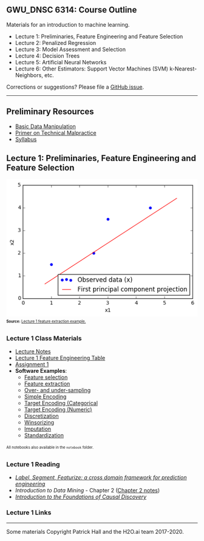 ## GWU_DNSC 6314: Course Outline

Materials for an introduction to machine learning.

* Lecture 1: Preliminaries, Feature Engineering and Feature Selection
* Lecture 2: Penalized Regression
* Lecture 3: Model Assessment and Selection
* Lecture 4: Decision Trees
* Lecture 5: Artificial Neural Networks
* Lecture 6: Other Estimators: Support Vector Machines (SVM) k-Nearest-Neighbors, etc.

Corrections or suggestions? Please file a [GitHub issue](https://github.com/jphall663/GWU_ML/issues/new).

***

## Preliminary Resources

* [Basic Data Manipulation](resource/basic_data_prep.md)
* [Primer on Technical Malpractice](resource/primer_on_technical_malpractice.pdf)
* [Syllabus](resource/syllabus.pdf)

## Lecture 1: Preliminaries, Feature Engineering and Feature Selection

![Extraction of a single principal component from two correlated model inputs.](img/pca.png)
<sub><sup>**Source:** [Lecture 1 feature extraction example.](https://drive.google.com/file/d/1e_-015Zfx5sRdWXPR_6qFAC70rJuxFup/view?usp=sharing)</sup></sub>

### Lecture 1 Class Materials

* [Lecture Notes]()
* [Lecture 1 Feature Engineering Table](resource/feature_engineering.md)
* [Assignment 1]()
* **Software Examples**:
  * [Feature selection](https://drive.google.com/file/d/1goBhzXLqjagd8EDyvQwgAtOYBIykIIr_/view?usp=sharing)
  * [Feature extraction](https://drive.google.com/file/d/1e_-015Zfx5sRdWXPR_6qFAC70rJuxFup/view?usp=sharing)
  * [Over- and under-sampling](https://drive.google.com/file/d/1fhat_dZhhqjAtPs2IJ5USA9wTVP5dJ2e/view?usp=sharing)
  * [Simple Encoding](https://drive.google.com/file/d/16anwAZt38Sr8j7Tl1gSSjBgV_e5bs8HA/view?usp=sharing)
  * [Target Encoding (Categorical](https://drive.google.com/file/d/1HgBWhmryQwHtReaweoZdlJGMwtdqtu_M/view?usp=sharing)
  * [Target Encoding (Numeric)](https://drive.google.com/file/d/1Dg0YP1tgFs_ILMTLN6NywX-MP7vEOYPF/view?usp=sharing)
  * [Discretization](https://drive.google.com/file/d/1jSq65mivctrmu91rps3GoggLwoHoUM5P/view?usp=sharing)
  * [Winsorizing](https://drive.google.com/file/d/1SmGe_k1s0aRrzvP6mb4a7k8lbXoWEJg2/view?usp=sharing)
  * [Imputation](https://drive.google.com/file/d/1F57RnBa7x9fm_K9eEOaYEJqmyjrwA_Jq/view?usp=sharing)
  * [Standardization](https://drive.google.com/file/d/16uBhnFgU3NLO_hcAAGhF1e9TcsFq1lIe/view?usp=sharing)

<sub><sup>All notebooks also available in the `notebook` folder.</sup></sub>

### Lecture 1 Reading

* [*Label, Segment, Featurize: a cross domain framework for prediction engineering*](https://dai.lids.mit.edu/wp-content/uploads/2016/08/07796929.pdf)
* *Introduction to Data Mining* - Chapter 2 ([Chapter 2 notes](https://www-users.cs.umn.edu/~kumar/dmbook/dmslides/chap2_data.pdf))
* [*Introduction to the Foundations of Causal Discovery*](https://www.its.caltech.edu/~fehardt/papers/Eberhardt_IJDSA2017.pdf)

### Lecture 1 Links


***

Some materials Copyright Patrick Hall and the H2O.ai team 2017-2020.  
